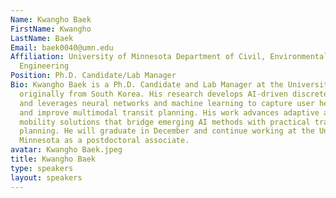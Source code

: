 ```yaml
---
Name: Kwangho Baek
FirstName: Kwangho
LastName: Baek
Email: baek0040@umn.edu
Affiliation: University of Minnesota Department of Civil, Environmental, and Geo-
  Engineering
Position: Ph.D. Candidate/Lab Manager
Bio: Kwangho Baek is a Ph.D. Candidate and Lab Manager at the University of Minnesota,
  originally from South Korea. His research develops AI-driven discrete choice models
  and leverages neural networks and machine learning to capture user heterogeneity
  and improve multimodal transit planning. His work advances adaptive and equitable
  mobility solutions that bridge emerging AI methods with practical transportation
  planning. He will graduate in December and continue working at the University of
  Minnesota as a postdoctoral associate.
avatar: Kwangho Baek.jpeg
title: Kwangho Baek
type: speakers
layout: speakers
---
```

